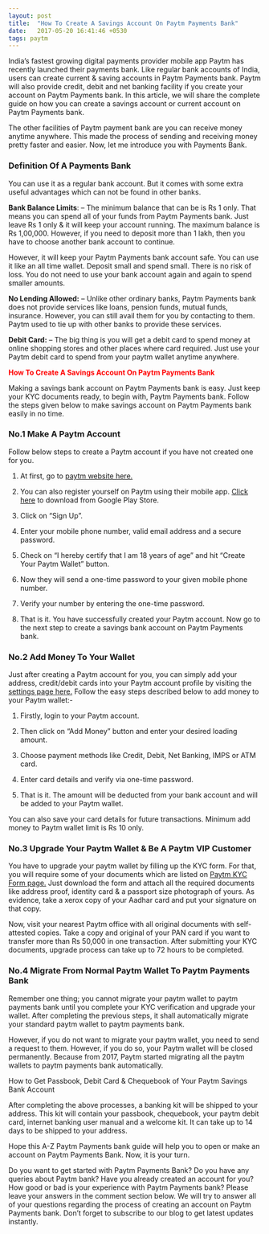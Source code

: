 ```yaml
---
layout: post
title:  "How To Create A Savings Account On Paytm Payments Bank"
date:   2017-05-20 16:41:46 +0530
tags: paytm
---
```


India’s fastest growing digital payments provider mobile app Paytm has recently launched their payments bank. Like regular bank accounts of India, users can create current & saving accounts in Paytm Payments bank. Paytm will also provide credit, debit and net banking facility if you create your account on Paytm Payments bank. In this article, we will share the complete guide on how you can create a savings account or current account on Paytm Payments bank.

The other facilities of Paytm payment bank are you can receive money anytime anywhere. This made the process of sending and receiving money pretty faster and easier. Now, let me introduce you with Payments Bank.

<h3>Definition Of A Payments Bank</h3>

You can use it as a regular bank account. But it comes with some extra useful advantages which can not be found in other banks.

**Bank Balance Limits**: – The minimum balance that can be is Rs 1 only. That means you can spend all of your funds from Paytm Payments bank. Just leave Rs 1 only & it will keep your account running. The maximum balance is Rs 1,00,000. However, if you need to deposit more than 1 lakh, then you have to choose another bank account to continue.

However, it will keep your Paytm Payments bank account safe. You can use it like an all time wallet. Deposit small and spend small.  There is no risk of loss. You do not need to use your bank account again and again to spend smaller amounts.

**No Lending Allowed:** – Unlike other ordinary banks, Paytm Payments bank does not provide services like loans, pension funds, mutual funds, insurance. However, you can still avail them for you by contacting to them. Paytm used to tie up with other banks to provide these services.

**Debit Card:** – The big thing is you will get a debit card to spend money at online shopping stores and other places where card required. Just use your Paytm debit card to spend from your paytm wallet anytime anywhere.

<span style="color:red"> **How To Create A Savings Account On Paytm Payments Bank** </span>

Making a savings bank account on Paytm Payments bank is easy. Just keep your KYC documents ready, to begin with, Paytm Payments bank. Follow the steps given below to make savings account on Paytm Payments bank easily in no time.

<h3>No.1 Make A Paytm Account</h3>

Follow below steps to create a Paytm account if you have not created one for you.

1) At first, go to [paytm website here.](https://paytm.com/)

2) You can also register yourself on Paytm using their mobile app. [Click here](https://play.google.com/store/apps/details?id=net.one97.paytm) to download from Google Play Store.

3) Click on “Sign Up”.

4) Enter your mobile phone number, valid email address and a secure password.

5) Check on “I hereby certify that I am 18 years of age” and hit “Create Your Paytm Wallet” button.

6) Now they will send a one-time password to your given mobile phone number.

7) Verify your number by entering the one-time password.

8) That is it. You have successfully created your Paytm account. Now go to the next step to create a savings bank account on Paytm Payments bank.

<h3>No.2 Add Money To Your Wallet</h3>

Just after creating a Paytm account for you, you can simply add your address, credit/debit cards into your Paytm account profile by visiting the [settings page here.](https://paytm.com/settings) Follow the easy steps described below to add money to your Paytm wallet:-

1) Firstly, login to your Paytm account.

2) Then click on “Add Money” button and enter your desired loading amount.

3) Choose payment methods like Credit, Debit, Net Banking, IMPS or ATM card.

4) Enter card details and verify via one-time password.

5) That is it. The amount will be deducted from your bank account and will be added to your Paytm wallet.

You can also save your card details for future transactions. Minimum add money to Paytm wallet limit is Rs 10 only.

<h3>No.3 Upgrade Your Paytm Wallet & Be A Paytm VIP Customer</h3>

You have to upgrade your paytm wallet by filling up the KYC form. For that, you will require some of your documents which are listed on [Paytm KYC Form page.](http://m.p-y.tm/kyc) Just download the form and attach all the required documents like address proof, identity card & a passport size photograph of yours. As evidence, take a xerox copy of your Aadhar card and put your signature on that copy.

Now, visit your nearest Paytm office with all original documents with self-attested copies. Take a copy and original of your PAN card if you want to transfer more than Rs 50,000 in one transaction. After submitting your KYC documents, upgrade process can take up to 72 hours to be completed.

<h3>No.4 Migrate From Normal Paytm Wallet To Paytm Payments Bank</h3>

Remember one thing; you cannot migrate your paytm wallet to paytm payments bank until you complete your KYC verification and upgrade your wallet. After completing the previous steps, it shall automatically migrate your standard paytm wallet to paytm payments bank.

However, if you do not want to migrate your paytm wallet, you need to send a request to them. However, if you do so, your Paytm wallet will be closed permanently. Because from 2017, Paytm started migrating all the paytm wallets to paytm payments bank automatically.

How to Get Passbook, Debit Card & Chequebook of Your Paytm Savings Bank Account

After completing the above processes, a banking kit will be shipped to your address. This kit will contain your passbook, chequebook, your paytm debit card, internet banking user manual and a welcome kit. It can take up to 14 days to be shipped to your address.

Hope this A-Z Paytm Payments bank guide will help you to open or make an account on Paytm Payments Bank. Now, it is your turn.

Do you want to get started with Paytm Payments Bank?
Do you have any queries about Paytm bank?
Have you already created an account for you?
How good or bad is your experience with Paytm Payments bank?
Please leave your answers in the comment section below. We will try to answer all of your questions regarding the process of creating an account on Paytm Payments bank. Don’t forget to subscribe to our blog to get latest updates instantly.
